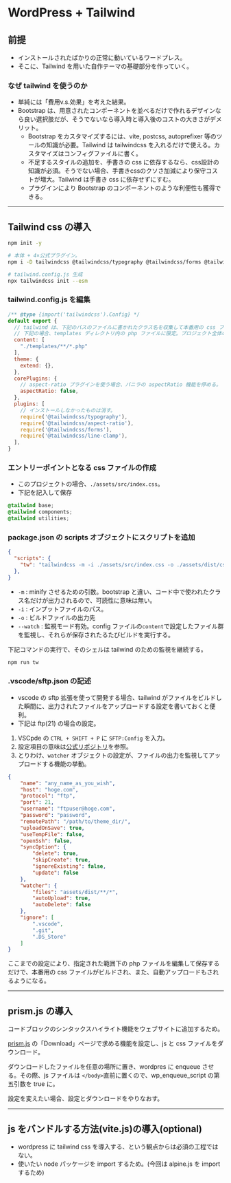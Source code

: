 # WordPress + Tailwind

## 前提

- インストールされたばかりの正常に動いているワードプレス。
- そこに、Tailwind を用いた自作テーマの基礎部分を作っていく。

### なぜ tailwind を使うのか

- 単純には「費用v.s.効果」を考えた結果。
- Bootstrap は、用意されたコンポーネントを並べるだけで作れるデザインなら良い選択肢だが、そうでないなら導入時と導入後のコストの大きさがデメリット。
  - Bootstrap をカスタマイズするには、vite, postcss, autoprefixer 等のツールの知識が必要。Tailwind は tailwindcss を入れるだけで使える。カスタマイズはコンフィグファイルに書く。
  - 不足するスタイルの追加を、手書きの css に依存するなら、css設計の知識が必須。そうでない場合、手書きcssのクソさ加減により保守コストが増大。Tailwind は手書き css に依存せずにすむ。
  - プラグインにより Bootstrap のコンポーネントのような利便性も獲得できる。

---

## Tailwind css の導入

```bash
npm init -y

# 本体 + 4×公式プラグイン。
npm i -D tailwindcss @tailwindcss/typography @tailwindcss/forms @tailwindcss/aspect-ratio @tailwindcss/line-clamp

# tailwind.config.js 生成
npx tailwindcss init --esm
```

### tailwind.config.js を編集

```javascript
/** @type {import('tailwindcss').Config} */
default export {
  // tailwind は、下記のパスのファイルに書かれたクラス名を収集して本番用の css ファイルをビルドする。
  // 下記の場合、templates ディレクトリ内の php ファイルに限定。プロジェクト全体の php ファイルを対象にすることは避けてみた。
  content: [
    "./templates/**/*.php"
  ],
  theme: {
    extend: {},
  },
  corePlugins: {
    // aspect-ratio プラグインを使う場合、バニラの aspectRatio 機能を停める。
    aspectRatio: false,
  },
  plugins: [
    // インストールしなかったものは消す。
    require('@tailwindcss/typography'),
    require('@tailwindcss/aspect-ratio'),
    require('@tailwindcss/forms'),
    require('@tailwindcss/line-clamp'),
  ],
}
```

### エントリーポイントとなる css ファイルの作成

- このプロジェクトの場合、`./assets/src/index.css`。
- 下記を記入して保存

```css
@tailwind base;
@tailwind components;
@tailwind utilities;
```

### package.json の scripts オブジェクトにスクリプトを追加

```json
{
  "scripts": {
    "tw": "tailwindcss -m -i ./assets/src/index.css -o ./assets/dist/css/tailwind.css --watch",
  },
}
```

- `-m` : minify させるための引数。bootstrap と違い、コード中で使われたクラス名だけが出力されるので、可読性に意味は無い。
- `-i` : インプットファイルのパス。
- `-o` : ビルドファイルの出力先
- `--watch` : 監視モード有効。config ファイルの`content`で設定したファイル群を監視し、それらが保存されたるたびビルドを実行する。

下記コマンドの実行で、そのシェルは tailwind のための監視を継続する。

```bash
npm run tw
```

### .vscode/sftp.json の記述

- vscode の sftp 拡張を使って開発する場合、tailwind がファイルをビルドした瞬間に、出力されたファイルをアップロードする設定を書いておくと便利。
- 下記は ftp(21) の場合の設定。

1. VSCpde の `CTRL + SHIFT + P` に `SFTP:Config` を入力。
1. 設定項目の意味は[公式リポジトリ](https://github.com/Natizyskunk/vscode-sftp)を参照。
1. とりわけ、`watcher` オブジェクトの設定が、ファイルの出力を監視してアップロードする機能の挙動。

```json
{
    "name": "any_name_as_you_wish",
    "host": "hoge.com",
    "protocol": "ftp",
    "port": 21,
    "username": "ftpuser@hoge.com",
    "password": "password",
    "remotePath": "/path/to/theme_dir/",
    "uploadOnSave": true,
    "useTempFile": false,
    "openSsh": false,
    "syncOption": {
        "delete": true,
        "skipCreate": true,
        "ignoreExisting": false,
        "update": false
    },
    "watcher": {
        "files": "assets/dist/**/*",
        "autoUpload": true,
        "autoDelete": false
    },
    "ignore": [
        ".vscode",
        ".git",
        ".DS_Store"
    ]
}

```

ここまでの設定により、指定された範囲下の php ファイルを編集して保存するだけで、本番用の css ファイルがビルドされ、また、自動アップロードもされるようになる。

---

## prism.js の導入

コードブロックのシンタックスハイライト機能をウェブサイトに追加するため。

[prism.js](https://prismjs.com/) の「Download」ページで求める機能を設定し、js と css ファイルをダウンロード。

ダウンロードしたファイルを任意の場所に置き、wordpres に enqueue させる。その際、js ファイルは `</body>`直前に置くので、wp_enqueue_script の第五引数を true に。

設定を変えたい場合、設定とダウンロードをやりなおす。

---

## js をバンドルする方法(vite.js)の導入(optional)

- wordpress に tailwind css を導入する、という観点からは必須の工程ではない。
- 使いたい node パッケージを import するため。(今回は alpine.js を import するため)

